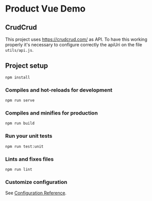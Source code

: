 # Product Vue Demo

## CrudCrud
This project uses https://crudcrud.com/ as API. To have this working properly it's necessary to configure correctly the apiUri on the file `utils/api.js`.

## Project setup
```
npm install
```

### Compiles and hot-reloads for development
```
npm run serve
```

### Compiles and minifies for production
```
npm run build
```

### Run your unit tests
```
npm run test:unit
```

### Lints and fixes files
```
npm run lint
```

### Customize configuration
See [Configuration Reference](https://cli.vuejs.org/config/).
